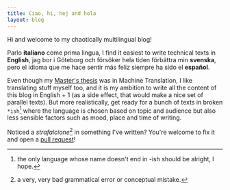```yaml
---
title: Ciao, hi, hej and hola
layout: blog
---
```


Hi and welcome to my chaotically multilingual blog! 

Parlo __italiano__ come prima lingua, I find it easiest to write technical texts in __English__, jag bor i Göteborg och försöker hela tiden förbättra min __svenska__, pero el idioma que me hace sentir más feliz siempre ha sido el __español__. 

Even though my [Master's thesis](https://github.com/harisont/concept-alignment) was in Machine Translation, I like translating stuff myself too, and it is my ambition to write all the content of this blog in English + 1 (as a side effect, that would make a nice set of parallel texts). But more realistically, get ready for a bunch of texts in broken `*ish`[^1] where the language is chosen based on topic and audience but also less sensible factors such as mood, place and time of writing.

Noticed a _strafalcione_[^2] in something I've written? You're welcome to fix it and open a [pull request](https://github.com/harisont/harisont.github.io)!

[^1]: the only language whose name doesn't end in -ish should be alright, I hope.
[^2]: a very, very bad grammatical error or conceptual mistake.
